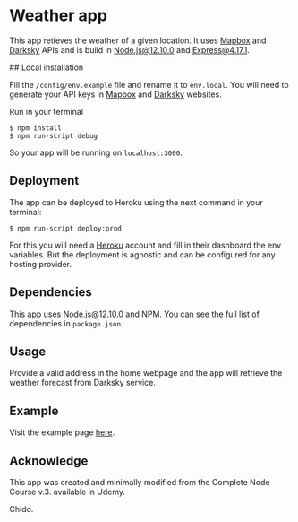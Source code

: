 # Weather app

This app retieves the weather of a given location. It uses [Mapbox](https://www.mapbox.com) and [Darksky](https://darksky.net) APIs and is build in Node.js@12.10.0 and Express@4.17.1.

## Local installation

Fill the `/config/env.example` file and rename it to `env.local`. You will need to generate your API keys in [Mapbox](https://www.mapbox.com) and [Darksky](https://darksky.net) websites.

Run in your terminal

```
$ npm install
$ npm run-script debug
```

So your app will be running on `localhost:3000`.

## Deployment

The app can be deployed to Heroku using the next command in your terminal:

```
$ npm run-script deploy:prod
```

For this you will need a [Heroku](http://heroku.com) account and fill in their dashboard the env variables. But the deployment is agnostic and can be configured for any hosting provider.

## Dependencies

This app uses Node.js@12.10.0 and NPM. You can see the full list of dependencies in `package.json`.

## Usage

Provide a valid address in the home webpage and the app will retrieve the weather forecast from Darksky service.

## Example

Visit the example page [here](stark-beach-61249.herokuapp.com/).

## Acknowledge

This app was created and minimally modified from the Complete Node Course v.3. available in Udemy.

Chido.
